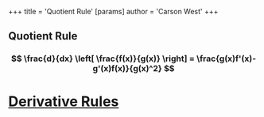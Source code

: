 +++
 title = 'Quotient Rule'
[params]
	author = 'Carson West'
+++
## Quotient Rule
###  $$ \frac{d}{dx} \left[ \frac{f(x)}{g(x)} \right] = \frac{g(x)f'(x)-g'(x)f(x)}{g(x)^2} $$  


# [Derivative Rules](./../derivative-rules/)
